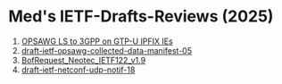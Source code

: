 # Med's IETF-Drafts-Reviews (2025)


1. [OPSAWG LS to 3GPP on GTP-U IPFIX IEs](https://github.com/boucadair/IETF-Drafts-Reviews/blob/master/2025/The%20IETF%20Operations%20and%20Management%20Area%20Working%20Group-rev%20Med.docx)
2. [draft-ietf-opsawg-collected-data-manifest-05](https://github.com/boucadair/IETF-Drafts-Reviews/blob/master/2025/draft-ietf-opsawg-collected-data-manifest-05-rev%20Med.pdf)
3. [BofRequest_Neotec_IETF122_v1.9](https://github.com/boucadair/IETF-Drafts-Reviews/blob/master/2025/BofRequest_Neotec_IETF122_v1.9-rev%20Med.docx)
4. [draft-ietf-netconf-udp-notif-18](https://github.com/boucadair/IETF-Drafts-Reviews/blob/master/2025/draft-ietf-netconf-udp-notif-18-rev%20Med.pdf)

